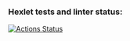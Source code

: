 ### Hexlet tests and linter status:
[![Actions Status](https://github.com/ESKolpakov/python-project-52/actions/workflows/hexlet-check.yml/badge.svg)](https://github.com/ESKolpakov/python-project-52/actions)